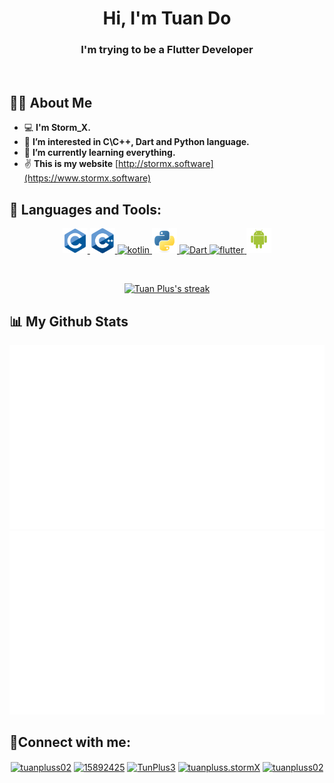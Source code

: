 <h1 align="center">Hi, I'm Tuan Do</h1>
<h3 align="center">I'm trying to be a Flutter Developer</h3>
<br/>

## 🙋‍♂️ About Me

- 💻 **I'm Storm_X.**
- 👀 **I’m interested in C\C++, Dart and Python language.**
- 🌱 **I’m currently learning everything.**
- ✌ **This is my website** [http://stormx.software](https://www.stormx.software)

## 🚀 Languages and Tools:

<p align="center">
     <a href="https://www.cprogramming.com/" target="_blank"> <img src="https://raw.githubusercontent.com/devicons/devicon/master/icons/c/c-original.svg" alt="c" width="40" height="40"/> </a> 
     <a href="https://www.w3schools.com/cpp/" target="_blank"> <img src="https://raw.githubusercontent.com/devicons/devicon/master/icons/cplusplus/cplusplus-original.svg" alt="cplusplus" width="40" height="40"/> </a> 
     <a href="https://kotlinlang.org" target="_blank" rel="noreferrer"> <img src="https://www.vectorlogo.zone/logos/kotlinlang/kotlinlang-icon.svg" alt="kotlin" width="40" height="40"/> </a> 
       <a href="https://www.python.org" target="_blank"> <img src="https://raw.githubusercontent.com/devicons/devicon/master/icons/python/python-original.svg" alt="python" width="40" height="40"/> </a>
     <a href="https://dart.dev" target="_blank"> <img src="https://user-images.githubusercontent.com/82562559/188296010-65e9f026-ae0d-444e-ad7c-bda260960d82.png" alt="Dart" width="40" height="40"/> </a>
     <a href="https://flutter.dev" target="_blank"> <img src="https://user-images.githubusercontent.com/82562559/188295899-a6caaa1f-5f3b-4f50-90fa-12099bf9ec54.png" alt="flutter" width="40" height="40"/> </a>
          <a href="https://developer.android.com" target="_blank" rel="noreferrer"> <img src="https://raw.githubusercontent.com/devicons/devicon/master/icons/android/android-original-wordmark.svg" alt="android" width="40" height="40"/> </a>
 </p>
<br/>


<p align="center">
    <a href="https://github.com/Tuanpluss02/github-readme-streak-stats">
        <img title="🔥 Get streak stats for your profile at git.io/streak-stats" alt="Tuan Plus's streak" src="https://github-readme-streak-stats.herokuapp.com/?user=Tuanpluss02&theme=black-ice&hide_border=true&stroke=0000&background=060A0CD0"/>
    </a>
</p>

## 📊 My Github Stats

<!--   <br/> -->
<p align="center">
<img src="https://github.com/Tuanpluss02/github-stats./blob/master/generated/overview.svg#gh-dark-mode-only">
<img src="https://github.com/Tuanpluss02/github-stats./blob/master/generated/languages.svg">
</p>
<!-- <br/> -->



## 🤝Connect with me:

<p align="center">
     <a href="https://www.linkedin.com/in/tuanpluss02/" target="blank"><img align="center" src="https://raw.githubusercontent.com/rahuldkjain/github-profile-readme-generator/master/src/images/icons/Social/linked-in-alt.svg" alt="tuanpluss02" height="30" width="40" /></a>
<a href="https://stackoverflow.com/users/15892425/tuan-plus" target="blank"><img align="center" src="https://raw.githubusercontent.com/rahuldkjain/github-profile-readme-generator/master/src/images/icons/Social/stack-overflow.svg" alt="15892425" height="30" width="40" /></a>    
<a href="https://twitter.com/TunPlus3" target="blank"><img align="center" src="https://raw.githubusercontent.com/rahuldkjain/github-profile-readme-generator/master/src/images/icons/Social/twitter.svg" alt="TunPlus3" height="30" width="40" /></a>    
<a href="https://www.facebook.com/tuanpluss.stormX/" target="blank"><img align="center" src="https://raw.githubusercontent.com/rahuldkjain/github-profile-readme-generator/master/src/images/icons/Social/facebook.svg" alt="tuanpluss.stormX" height="30" width="40" /></a>    
<a href="https://www.instagram.com/tuanpluss02/" target="blank"><img align="center" src="https://raw.githubusercontent.com/rahuldkjain/github-profile-readme-generator/master/src/images/icons/Social/instagram.svg" alt="tuanpluss02" height="30" width="40" /></a>
</p>
<!-- 
## 🎵Music

[![spotify-github-profile](https://spotify-github-profile.vercel.app/api/view?uid=zvpx9cjp3h574v2gc7av8sbun&cover_image=true&theme=default&bar_color=53b14f&bar_color_cover=false)](https://github.com/kittinan/spotify-github-profile) -->

<!---
Tuanpluss02/Tuanpluss02 is a ✨ special ✨ repository because its `README.md` (this file) appears on your GitHub profile.
You can click the Preview link to take a look at your changes.
--->
